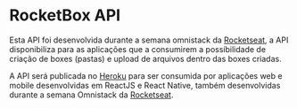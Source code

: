 # RocketBox API

Esta API foi desenvolvida durante a semana omnistack da [Rocketseat](Rocketseat), a API disponibiliza para as aplicações que a consumirem
a possíbilidade de criação de boxes (pastas) e upload de arquivos dentro das boxes criadas.

A API será publicada no [Heroku](https://www.heroku.com/) para ser consumida por aplicações web e mobile desenvolvidas em ReactJS e React Native, 
também desenvolvidas durante a semana Omnistack da [Rocketseat](https://rocketseat.com.br/).
